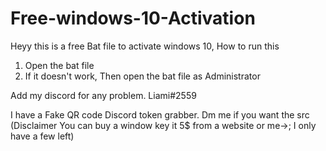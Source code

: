 # Free-windows-10-Activation


Heyy this is a free Bat file to activate windows 10,
How to run this 
1) Open the bat file
2) If it doesn't work, Then open the bat file as Administrator

Add my discord for any problem.
Liami#2559

I have a Fake QR code Discord token grabber. Dm me if you want the src
(Disclaimer You can buy a window key it 5$ from a website or me->; I only have a few left)
